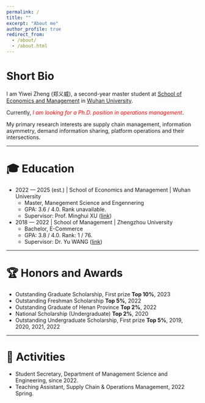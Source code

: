 ```yaml
---
permalink: /
title: ""
excerpt: "About me"
author_profile: true
redirect_from: 
  - /about/
  - /about.html
---
```


# Short Bio

I am Yiwei Zheng (郑义威), a second-year master student at [School of Economics and Management](https://ems.whu.edu.cn/) in [Wuhan University](https://www.whu.edu.cn/). 

Currently, <i style="color: red">I am looking for a Ph.D. position in operations management</i>.

My primary research interests are supply chain management, information asymmetry, demand information sharing, platform operations and their intersections.

------

# 🎓 Education

- 2022 — 2025 (est.)  &#124;  School of Economics and Management  &#124;  Wuhan University
  - Master, Manegement Science and Engennering
  - GPA: 3.6 / 4.0. Rank unavailable.
  - Supervisor: Prof. Minghui XU ([link](https://ems.whu.edu.cn/info/1718/10647.htm))
- 2018 — 2022  &#124;  School of Management  &#124;  Zhengzhou University
  - Bachelor, E-Commerce
  - GPA: 3.8 / 4.0. Rank: 1 / 76.
  - Supervisor: Dr. Yu WANG ([link](http://www5.zzu.edu.cn/glgc/info/1134/8650.htm))

------

# 🏆 Honors and Awards

- Outstanding Graduate Scholarship, First prize **Top 10%**, 2023
- Outstanding Freshman Scholarship **Top 5%**, 2022
- Outstanding Graduate of Henan Province **Top 2%**, 2022
- National Scholarship (Undergraduate) **Top 2%**, 2020
- Outstanding Undergraduate Scholarship, First prize **Top 5%**, 2019, 2020, 2021, 2022

------

# 💼 Activities

- Student Secretary, Department of Management Science and Engineering, since 2022. 
- Teaching Assistant, Supply Chain & Operations Management, 2022 Spring.
